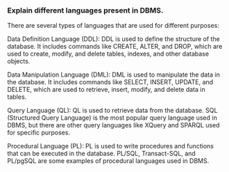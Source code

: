 ### Explain different languages present in DBMS.

There are several types of languages that are used for different purposes:


Data Definition Language (DDL): DDL is used to define the structure of the database. It includes commands like CREATE, ALTER, and DROP, which are used to create, modify, and delete tables, indexes, and other database objects.

Data Manipulation Language (DML): DML is used to manipulate the data in the database. It includes commands like SELECT, INSERT, UPDATE, and DELETE, which are used to retrieve, insert, modify, and delete data in tables.

Query Language (QL): QL is used to retrieve data from the database. SQL (Structured Query Language) is the most popular query language used in DBMS, but there are other query languages like XQuery and SPARQL used for specific purposes.

Procedural Language (PL): PL is used to write procedures and functions that can be executed in the database. PL/SQL, Transact-SQL, and PL/pgSQL are some examples of procedural languages used in DBMS.
